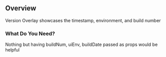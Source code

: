 ## Overview

Version Overlay showcases the timestamp, environment, and build number

### What Do You Need?

Nothing but having buildNum, uiEnv, buildDate passed as props would be helpful
